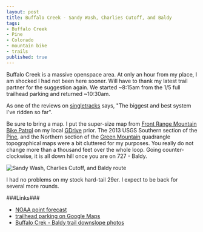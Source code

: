 ```yaml
---
layout: post
title: Buffalo Creek - Sandy Wash, Charlies Cutoff, and Baldy
tags:
- Buffalo Creek
- Pine
- Colorado
- mountain bike
- trails
published: true
---
```

Buffalo Creek is a massive openspace area. At only an hour from my place,
I am shocked I had not been here sooner. Will have to thank my latest
trail partner for the suggestion again. We started ~8:15am from
the 1/5 full trailhead parking and returned ~10:30am.

As one of the reviews on
[singletracks](http://www.singletracks.com/bike-trails/buffalo-creek.html)
says, "The biggest and best system I've ridden so far".

Be sure to bring a map. I put the super-size map from
[Front Range Mountain Bike Patrol](http://www.frmbp.org/maps.html)
on my local
[GDrive](https://drive.google.com/file/d/0B0yT30uCaFvvdzlWemFkc2ZjSVk/edit?usp=sharing)
prior. The 2013 USGS Southern section of the 
[Pine](https://drive.google.com/file/d/0B0yT30uCaFvvaGdrbjRlMlNlZnc/edit?usp=sharing),
and the Northern section of the
[Green Mountain](https://drive.google.com/file/d/0B0yT30uCaFvvYk1MN211UEYyeDg/edit?usp=sharing)
quadrangle topographical maps were a bit cluttered for my purposes.
You really do not change more than a thousand feet over the whole loop.
Going counter-clockwise, it is all down hill once you are on 727 - Baldy.

![Sandy Wash, Charlies Cutoff, and Baldy route](https://drive.google.com/uc?export=download&id=0B0yT30uCaFvvX0FRR3hodGozTmM)

I had no problems on my stock hard-tail 29er. I expect to be back for several more rounds.


###Links###
- [NOAA point forecast](http://forecast.weather.gov/MapClick.php?lat=39.0301442&lon=-106.4751993)
- [trailhead parking on Google Maps](https://goo.gl/maps/Qv9GW)
- [Buffalo Crek - Baldy trail downslope photos](https://www.dropbox.com/sc/s8hgdc74isnt38b/AACDVojcfR6bQJ0VV5amk3FJa)

